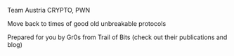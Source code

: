 Team Austria
CRYPTO, PWN

Move back to times of good old unbreakable protocols

Prepared for you by Gr0s from Trail of Bits (check out their publications and blog)
